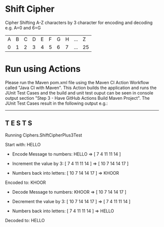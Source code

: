 # Shift Cipher
Cipher Shifting A-Z characters by 3 character for encoding and decoding e.g. A=0 and 6=G
<table style="width:100%">
  <tr>
    <td>A</td>
    <td>B</td>
    <td>C</td>
    <td>D</td>
    <td>E</td>
    <td>F</td>
    <td>G</td>
    <td>H</td>
    <td>...</td>
    <td>Z</td>
  </tr>
  <tr>
    <td>0</td>
    <td>1</td>
    <td>2</td>
    <td>3</td>
    <td>4</td>
    <td>5</td>
    <td>6</td>
    <td>7</td>
    <td>...</td>
    <td>25</td>
   </tr>
</table>

# Run using Actions
Please run the Maven pom.xml file using the Maven CI Action Workflow called "Java CI with Maven". This Action builds the application and runs the JUnit Test Cases and the build and unit test ouput can be seen in console output section "Step 3 - Have GitHub Actions Build Maven Project". The JUnit Test Cases result in the following output e.g.:

-------------------------------------------------------
 T E S T S
-------------------------------------------------------
Running Ciphers.ShiftCipherPlus3Test

Start with: HELLO

- Encode Message to numbers: HELLO => [ 7 4 11 11 14 ]

- Increment the value by 3:  [ 7 4 11 11 14 ] => [ 10 7 14 14 17 ]

- Numbers back into letters: [ 10 7 14 14 17 ] => KHOOR

Encoded to: KHOOR

- Decode Message to numbers: KHOOR => [ 10 7 14 14 17 ]

- Decrement the value by 3:  [ 10 7 14 14 17 ] => [ 7 4 11 11 14 ]

- Numbers back into letters: [ 7 4 11 11 14 ] => HELLO

Decoded to: HELLO
